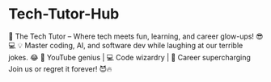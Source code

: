 # Tech-Tutor-Hub
🚀 The Tech Tutor – Where tech meets fun, learning, and career glow-ups! 😎💻 💡 Master coding, AI, and software dev while laughing at our terrible jokes. 😂 🎥 YouTube genius | 💻 Code wizardry | 🚀 Career supercharging Join us or regret it forever! 😈🔥    
